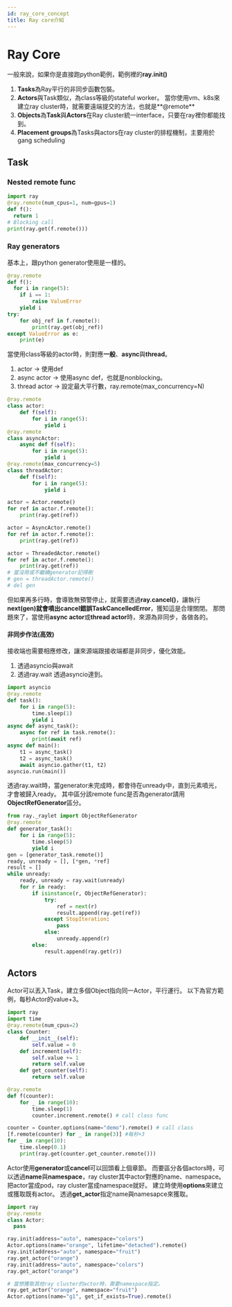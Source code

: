 ```yaml
---
id: ray_core_concept
title: Ray core介紹
---
```


# Ray Core
一般來說，如果你是直接跑python範例，範例裡的**ray.init()**
1. **Tasks**為Ray平行的非同步函數包裝。
2. **Actors**與Task類似，為class等級的stateful worker。
當你使用vm、k8s來建立ray cluster時，就需要遠端提交的方法，也就是**@remote**
1. **Objects**為**Task**與**Actors**在Ray cluster統一interface，只要在ray裡你都能找到。
2. **Placement groups**為Tasks與actors在ray cluster的排程機制，主要用於gang scheduling
## Task
### Nested remote func

```python
import ray
@ray.remote(num_cpus=1, num=gpus=1)
def f():
  return 1
# Blocking call
print(ray.get(f.remote()))
```
### Ray generators
基本上，跟python generator使用是一樣的。
```python
@ray.remote
def f():
  for i in range(5):
    if i == 1:
        raise ValueError
    yield i
try:
    for obj_ref in f.remote():
        print(ray.get(obj_ref))
except ValueError as e:
    print(e)
```
當使用class等級的actor時，則對應**一般**、**async**與**thread**。
1. actor -> 使用def
2. async actor -> 使用async def，也就是nonblocking。
3. thread actor -> 設定最大平行數，ray.remote(max_concurrency=N)
```python
@ray.remote
class actor:
    def f(self):
        for i in range(5):
            yield i
@ray.remote
class asyncActor:
    async def f(self):
        for i in range(5):
            yield i
@ray.remote(max_concurrency=5)
class threadActor:
    def f(self):
        for i in range(5):
            yield i

actor = Actor.remote()
for ref in actor.f.remote():
    print(ray.get(ref))

actor = AsyncActor.remote()
for ref in actor.f.remote():
    print(ray.get(ref))

actor = ThreadedActor.remote()
for ref in actor.f.remote():
    print(ray.get(ref))
# 當沒用或不繼續generator記得刪
# gen = threadActor.remote()
# del gen
```
但如果再多行時，會導致無預警停止，就需要透過**ray.cancel()**，讓執行**next(gen)**就會噴出cancel錯誤**TaskCancelledError**，獲知這是合理關閉。
那問題來了，當使用**async actor**或**thread actor**時，來源為非同步，各做各的。
#### 非同步作法(高效)
接收端也需要相應修改，讓來源端跟接收端都是非同步，優化效能。
1. 透過asyncio與await
2. 透過ray.wait
透過asyncio達到。
```python
import asyncio
@ray.remote
def task():
    for i in range(5):
        time.sleep(1)
        yield i
async def async_task():
    async for ref in task.remote():
        print(await ref)
async def main():
    t1 = async_task()
    t2 = async_task()
    await asyncio.gather(t1, t2)
asyncio.run(main())
```
透過ray.wait時，當generator未完成時，都會待在unready中，直到元素噴光，才會被歸入ready。
其中區分該remote func是否為generator請用**ObjectRefGenerator**區分。
```python
from ray._raylet import ObjectRefGenerator
@ray.remote
def generator_task():
    for i in range(5):
        time.sleep(5)
        yield i
gen = [generator_task.remote()]
ready, unready = [], [*gen, *ref]
result = []
while unready:
    ready, unready = ray.wait(unready)
    for r in ready:
        if isinstance(r, ObjectRefGenerator):
            try:
                ref = next(r)
                result.append(ray.get(ref))
            except StopIteration:
                pass
            else:
                unready.append(r)
        else:
            result.append(ray.get(r))
```
## Actors
Actor可以丟入Task，建立多個Object指向同一Actor，平行運行。
以下為官方範例，每秒Actor的value+3。
```python
import ray
import time
@ray.remote(num_cpus=2)
class Counter:
    def __init__(self):
        self.value = 0
    def increment(self):
        self.value += 1
        return self.value
    def get_counter(self):
        return self.value

@ray.remote
def f(counter):
    for _ in range(10):
        time.sleep(1)
        counter.increment.remote() # call class func

counter = Counter.options(name="demo").remote() # call class
[f.remote(counter) for _ in range(3)] #每秒+3
for _ in range(10):
    time.sleep(0.1)
    print(ray.get(counter.get_counter.remote()))
```
Actor使用**generator**或**cancel**可以回頭看上個章節。
而要區分各個actors時，可以透過**name**與**namespace**，ray cluster其中actor對應的name、namespace。
把actor當成pod，ray cluster當成namespace就好。
建立時使用**options**來建立或獲取既有actor。
透過**get_actor**指定name與namesapce來獲取。
```python
import ray
@ray.remote
class Actor:
  pass

ray.init(address="auto", namespace="colors")
Actor.options(name="orange", lifetime="detached").remote()
ray.init(address="auto", namespace="fruit")
ray.get_actor("orange")
ray.init(address="auto", namespace="colors")
ray.get_actor("orange")

# 當想獲取其他ray cluster的actor時，需要namespace指定。
ray.get_actor("orange", namespace="fruit")
Actor.options(name="g1", get_if_exists=True).remote()
```